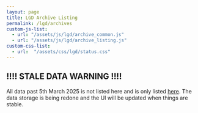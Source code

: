 ```yaml
---
layout: page
title: LGD Archive Listing
permalink: /lgd/archives
custom-js-list:
  - url: "/assets/js/lgd/archive_common.js"
  - url: "/assets/js/lgd/archive_listing.js"
custom-css-list:
  - url:  "/assets/css/lgd/status.css"
---
```


## !!!! STALE DATA WARNING !!!!

All data past 5th March 2025 is not listed here and is only listed [here](https://github.com/ramSeraph/opendata/releases/downloads/lgd-latest/url_list.txt). The data storage is being redone and the UI will be updated when things are stable.

<span id='call_status'></span>
<div id='archive_list'></div>
